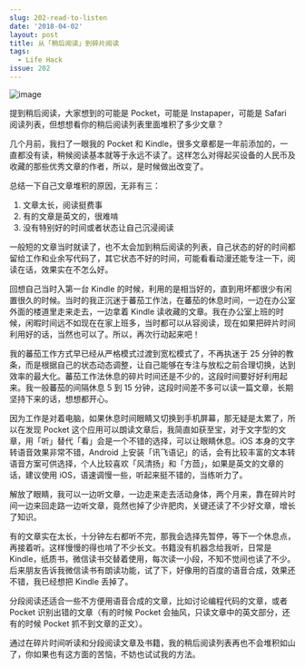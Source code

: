 ```yaml
---
slug: 202-read-to-listen
date: '2018-04-02'
layout: post
title: 从「稍后阅读」到碎片阅读
tags:
  - Life Hack
issue: 202
---
```


![image](https://github.com/greatghoul/greatghoul.github.io/assets/208966/30f91566-dbfc-40fe-95c8-af4f98d925a1)

提到稍后阅读，大家想到的可能是 Pocket，可能是 Instapaper，可能是 Safari 阅读列表，但想想看你的稍后阅读列表里面堆积了多少文章？

几个月前，我扫了一眼我的 Pocket 和 Kindle，很多文章都是一年前添加的，一直都没有读，稍候阅读基本就等于永远不读了。这样怎么对得起买设备的人民币及收藏的那些优秀文章的作者，所以，是时候做出改变了。

总结一下自己文章堆积的原因，无非有三：


1. 文章太长，阅读挺费事
2. 有的文章是英文的，很难啃
3. 没有特别好的时间或者状态让自己沉浸阅读

一般短的文章当时就读了，也不太会加到稍后阅读的列表，自己状态的好的时间都留给工作和业余写代码了，其它状态不好的时间，可能看看动漫还能专注一下，阅读在话，效果实在不怎么好。

回想自己当时入第一台 Kindle 的时候，利用的是相当好的，直到用坏都很少有闲置很久的时候。当时的我正沉迷于蕃茄工作法，在蕃茄的休息时间，一边在办公室外面的楼道里走来走去，一边拿着 Kindle 读收藏的文章。我在办公室上班的时候，闲暇时间远不如现在在家上班多，当时都可以从容阅读，现在如果把碎片时间利用好的话，当然也可以了。所以，再次行动起来吧！

我的蕃茄工作方式早已经从严格模式过渡到宽松模式了，不再执迷于 25 分钟的教条，而是根据自己的状态动态调整，让自己能够在专注与放松之前合理切换，达到效率的最大化。蕃茄工作法休息的碎片时间还是不少的，这段时间要好好利用起来。我一般蕃茄的间隔休息 5 到 15 分钟，这段时间差不多可以读一篇文章，长期坚持下来的话，想想都开心。

因为工作是对着电脑，如果休息时间眼睛又切换到手机屏幕，那无疑是太累了，所以在发现 Pocket 这个应用可以朗读文章后，我简直如获至宝，对于文字型的文章，用「听」替代「看」会是一个不错的选择，可以让眼睛休息。iOS 本身的文字转语音效果非常不错，Android 上安装「讯飞语记」的话，会有比较丰富的文本转语音方案可供选择，个人比较喜欢「风清扬」和「方茴」，如果是英文的文章的话，建议使用 iOS，语速调慢一些，听起来挺不错的，当练听力了。

解放了眼睛，我可以一边听文章，一边走来走去活动身体，两个月来，靠在碎片时间一边来回走路一边听文章，竟然也掉了少许肥肉，关键还读了不少好文章，增长了知识。

有的文章实在太长，十分钟左右都听不完，那我会选择先暂停，等下一个休息点，再接着听。这样慢慢的得也啃了不少长文。书籍没有机器念给我听，日常是 Kindle，纸质书，微信读书交替着使用，每次读一小段，不知不觉间也读了不少。后来朋友告诉我微信读书有朗读功能，试了下，好像用的百度的语音合成，效果还不错，我已经想把 Kindle 丢掉了。

分段阅读还适合一些不方便用语音合成的文章，比如讨论编程代码的文章，或者 Pocket 识别出错的文章（有的时候 Pocket 会抽风，只读文章中的英文部分，还有的时候 Pocket 抓不到文章的正文）。

通过在碎片时间听读和分段阅读文章及书籍，我的稍后阅读列表再也不会堆积如山了，你如果也有这方面的苦恼，不妨也试试我的方法。
